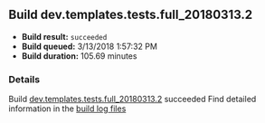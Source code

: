 ## Build dev.templates.tests.full_20180313.2
- **Build result:** `succeeded`
- **Build queued:** 3/13/2018 1:57:32 PM
- **Build duration:** 105.69 minutes
### Details
Build [dev.templates.tests.full_20180313.2](https://winappstudio.visualstudio.com/web/build.aspx?pcguid=a4ef43be-68ce-4195-a619-079b4d9834c2&builduri=vstfs%3a%2f%2f%2fBuild%2fBuild%2f25258) succeeded
Find detailed information in the [build log files](https://uwpctdiags.blob.core.windows.net/buildlogs/dev.templates.tests.full_20180313.2_logs.zip)
